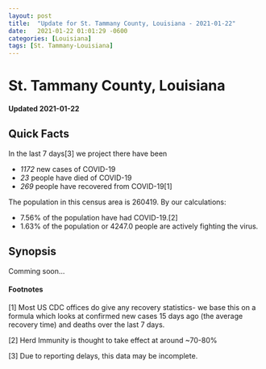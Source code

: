 ```yaml
---
layout: post
title:  "Update for St. Tammany County, Louisiana - 2021-01-22"
date:   2021-01-22 01:01:29 -0600
categories: [Louisiana]
tags: [St. Tammany-Louisiana]
---
```


# St. Tammany County, Louisiana
#### Updated 2021-01-22

## Quick Facts

In the last 7 days[3] we project there have been
- *1172* new cases of COVID-19
- *23* people have died of COVID-19
- *269* people have recovered from COVID-19[1]

The population in this census area is 260419. By our calculations:
- 7.56% of the population have had COVID-19.[2]
- 1.63% of the population or 4247.0 people are actively fighting the virus.

## Synopsis

Comming soon...


#### Footnotes

[1] Most US CDC offices do give any recovery statistics- we base this on a formula which looks at confirmed new cases
15 days ago (the average recovery time) and deaths over the last 7 days.

[2] Herd Immunity is thought to take effect at around ~70-80%

[3] Due to reporting delays, this data may be incomplete.
 
    